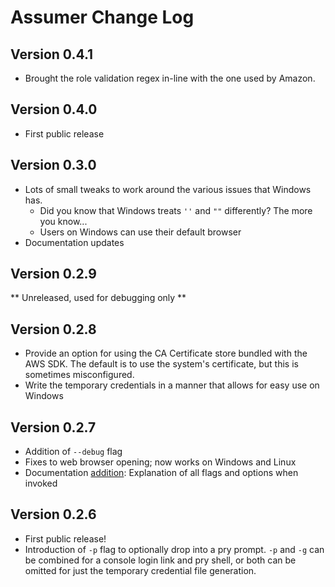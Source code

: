 # Assumer Change Log #

## Version 0.4.1 ##

* Brought the role validation regex in-line with the one used by Amazon.

## Version 0.4.0 ##

* First public release

## Version 0.3.0 ##

* Lots of small tweaks to work around the various issues that Windows has.
  * Did you know that Windows treats `''` and `""` differently?  The more you know...
  * Users on Windows can use their default browser
* Documentation updates

## Version 0.2.9 ##

** Unreleased, used for debugging only **

## Version 0.2.8 ##

* Provide an option for using the CA Certificate store bundled with the AWS SDK.  The default is to use the system's certificate, but this is sometimes misconfigured.
* Write the temporary credentials in a manner that allows for easy use on Windows

## Version 0.2.7 ##

* Addition of `--debug` flag
* Fixes to web browser opening; now works on Windows and Linux
* Documentation [addition](Options.md): Explanation of all flags and options when invoked

## Version 0.2.6 ##

* First public release!
* Introduction of `-p` flag to optionally drop into a pry prompt.  `-p` and `-g` can be combined for a console login link and pry shell, or both can be omitted for just the temporary credential file generation.
